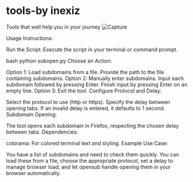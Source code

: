 # tools-by inexiz
Tools that well help you in your journey
![Capture](https://github.com/user-attachments/assets/0cedc11f-2399-4e4e-8e9e-184102b6d65e)

Usage Instructions:

Run the Script: Execute the script in your terminal or command prompt.

bash
python subopen.py
Choose an Action:

Option 1: Load subdomains from a file. Provide the path to the file containing subdomains.
Option 2: Manually enter subdomains. Input each subdomain followed by pressing Enter. Finish input by pressing Enter on an empty line.
Option 3: Exit the tool.
Configure Protocol and Delay:

Select the protocol to use (http or https).
Specify the delay between opening tabs. If an invalid delay is entered, it defaults to 1 second.
Subdomain Opening:

The tool opens each subdomain in Firefox, respecting the chosen delay between tabs.
Dependencies:

colorama: For colored terminal text and styling.
Example Use Case:

You have a list of subdomains and need to check them quickly. You can load these from a file, choose the appropriate protocol, set a delay to manage browser load, and let opensub handle opening them in your browser automatically.
